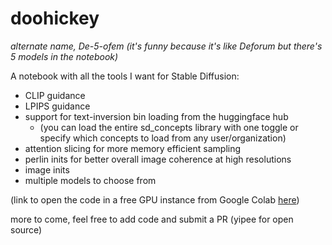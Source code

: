 # doohickey

*alternate name, De-5-ofem (it's funny because it's like Deforum but there's 5 models in the notebook)*

A notebook with all the tools I want for Stable Diffusion:
- CLIP guidance
- LPIPS guidance
- support for text-inversion bin loading from the huggingface hub
  - (you can load the entire sd_concepts library with one toggle or specify which concepts to load from any user/organization)
- attention slicing for more memory efficient sampling
- perlin inits for better overall image coherence at high resolutions
- image inits
- multiple models to choose from

(link to open the code in a free GPU instance from Google Colab [here](https://t.co/zCV2xsC3UE))

more to come, feel free to add code and submit a PR (yipee for open source)
